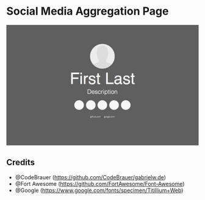 Social Media Aggregation Page
=============================

![](https://raw.githubusercontent.com/Au1st3in/au1st3in.github.io/master/Example.png)

## Credits
* @CodeBrauer (https://github.com/CodeBrauer/gabrielw.de)
* @Fort Awesome (https://github.com/FortAwesome/Font-Awesome)
* @Google (https://www.google.com/fonts/specimen/Titillium+Web)
